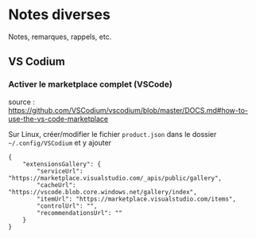 # Notes diverses

Notes, remarques, rappels, etc.


## VS Codium

### Activer le marketplace complet (VSCode)

source : https://github.com/VSCodium/vscodium/blob/master/DOCS.md#how-to-use-the-vs-code-marketplace

Sur Linux, créer/modifier le fichier `product.json` dans le dossier `~/.config/VSCodium` et y ajouter

    {
        "extensionsGallery": {
            "serviceUrl": "https://marketplace.visualstudio.com/_apis/public/gallery",
            "cacheUrl": "https://vscode.blob.core.windows.net/gallery/index",
            "itemUrl": "https://marketplace.visualstudio.com/items",
            "controlUrl": "",
            "recommendationsUrl": ""
        }
    }
    